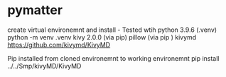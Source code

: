 # pymatter
create virtual environemnt and install - Tested wtih python 3.9.6 (.venv)
    python -m venv .venv
kivy 2.0.0 (via pip)
pillow (via pip )
kivymd https://github.com/kivymd/KivyMD 

Pip installed from cloned environemnt to working environemnt 
    pip install ../../Smp/kivyMD/KivyMD
